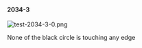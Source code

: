 #### 2034-3
![test-2034-3-0.png](https://github.com/lil-lab/nlvr/raw/master/nlvr/test/images/6/test-2034-3-0.png "test-2034-3-0.png")

None of the black circle is touching any edge